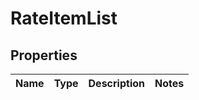 
# RateItemList

## Properties
Name | Type | Description | Notes
------------ | ------------- | ------------- | -------------



